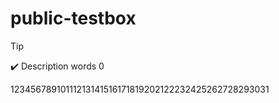 # public-testbox
> [!Tip]
> :heavy_check_mark: Description words 0

12345678910111213141516171819202122232425262728293031
